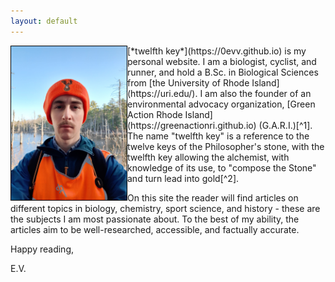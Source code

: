 ```yaml
---
layout: default
---
```

<img src="/assets/profile.jpg" alt="The author" width="185" align="left" style="border:1px solid black"/>
[*twelfth key*](https://0evv.github.io) is my personal website. I am a biologist, cyclist, and runner, and hold a B.Sc. in Biological Sciences from [the University of Rhode Island](https://uri.edu/). I am also the founder of an environmental advocacy organization, [Green Action Rhode Island](https://greenactionri.github.io) (G.A.R.I.)[^1]. The name "twelfth key" is a reference to the twelve keys of the Philosopher's stone, with the twelfth key allowing the alchemist, with knowledge of its use, to "compose the Stone" and turn lead into gold[^2].

On this site the reader will find articles on different topics in biology, chemistry, sport science, and history - these are the subjects I am most passionate about. To the best of my ability, the articles aim to be well-researched, accessible, and factually accurate.

Happy reading,

E.V.

[^1]: As of 14 April 2020, the site is under construction and has been temporarily taken offline. We anticipate a launch of the site shortly.

[^2]:[The Twelve Keys of Basil Valentine](https://alkemia.wordpress.com/library/twelve-keys/the-twelve-keys-of-basil-valentine-introduction/)
